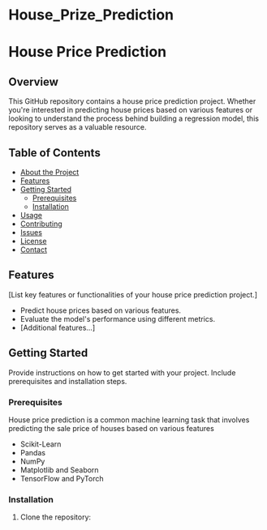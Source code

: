 # House_Prize_Prediction
# House Price Prediction

## Overview

This GitHub repository contains a house price prediction project. Whether you're interested in predicting house prices based on various features or looking to understand the process behind building a regression model, this repository serves as a valuable resource.



## Table of Contents

- [About the Project](#overview)
- [Features](#features)
- [Getting Started](#getting-started)
  - [Prerequisites](#prerequisites)
  - [Installation](#installation)
- [Usage](#usage)
- [Contributing](#contributing)
- [Issues](#issues)
- [License](#license)
- [Contact](#contact)


## Features

[List key features or functionalities of your house price prediction project.]

- Predict house prices based on various features.
- Evaluate the model's performance using different metrics.
- [Additional features...]

## Getting Started

Provide instructions on how to get started with your project. Include prerequisites and installation steps.

### Prerequisites

House price prediction is a common machine learning task that involves predicting the sale price of houses based on various features 
- Scikit-Learn
- Pandas
- NumPy
- Matplotlib and Seaborn
- TensorFlow and PyTorch

### Installation

1. Clone the repository:

   ```bash

